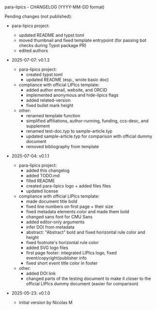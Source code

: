 para-lipics - CHANGELOG (YYYY-MM-DD format)

Pending changes (not published):
- para-lipics project:
    - updated README and typst.toml
    - moved thumbnail and fixed template entrypoint (for passing bot checks during Typst package PR)
    - edited authors

- 2025-07-07: v0.1.2
    - para-lipics project:
        - created typst.toml
        - updated README (esp., wrote basic doc)
    - compliance with official LIPIcs template: 
        - added author email, website, and ORCID
        - implemented anonymous and hide-lipics flags
        - added related-version
        - fixed bullet mark height
    - other:
        - renamed template function
        - simplified affiliations, author-running, funding, ccs-desc, and supplement
        - renamed test-doc.typ to sample-article.typ
        - updated sample-article.typ for comparison with official dummy document
        - removed bibliography from template

- 2025-07-04: v0.1.1
    - para-lipics project:
        - added this changelog
        - added TODO.md
        - filled README
        - created para-lipics logo + added files files
        - updated license
    - compliance with official LIPIcs template:
        - made document title bold
        - fixed line numbers on first page + their size
        - fixed metadata elements color and made them bold
        - changed sans font for CMU Sans
        - added editor-only arguments
        - infer DOI from metadata
        - abstract: "Abstract" bold and fixed horizontal rule color and height
        - fixed footnote's horizontal rule color
        - added SVG logo files
        - first page footer: integrated LIPIcs logo, fixed event/copyright/publisher info
        - fixed short event title color in footer 
    - other:
        - added DOI link
        - changed parts of the testing document to make it closer to the official LIPIcs dummy document (easier for comparison)

- 2025-05-23: v0.1.0
    - initial version by Nicolas M